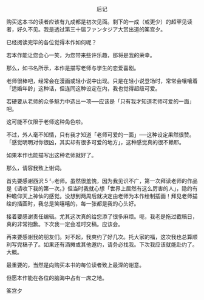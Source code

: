<p align="center">后记</p>

购买这本书的读者应该有九成都是初次见面。剩下的一成（或更少）的超罕见读者，好久不见。我是透过第三十届ファンタジア大赏出道的筿宫夕。

已经阅读完毕的各位觉得本作如何呢？

若本作能让您会心一笑，为您带来些许乐趣，那将是我的荣幸。

那么，如书名所示，本作是描写老师与学生的恋爱喜剧。

老师很棒吧，经常会在漫画或轻小说中出现。只是在轻小说登场时，常常会嚷嚷着「适婚年龄」这种话，但连同这种设定在内，我也觉得超级可爱。

若硬要从老师的众多魅力中选出一项──应该是「只有我才知道老师可爱的一面」吧。

这可能不仅限于老师这种角色啦。

不过，外人毫不知情，只有我才知道「老师可爱的一面」──这种设定果然很赞。「感觉明明对你很凶，其实却有很多可爱的地方」，这种感觉真的很不赖耶。

如果本作也能描写出这种老师就好了。

那么，请容我致上谢词。

首先要感谢西沢５㍉老师。虽然很羞愧，因为我见识不广，第一次拜读老师的作品是《请收下我的第一次。》但当时我就心想「世界上居然有这么厉害的人」，隐约有种瞻仰天上神仙的感觉。没想到两周后就决定由老师为本作绘制插画！拜见老师描绘的插画时，我总是笑嘻嘻的，每一张都是我的心头好。

接着要感谢责任编辑。尤其这次真的给您添了很多麻烦。呃，我老是拖过截稿日，真的非常抱歉。下次我一定会准时交稿。应该会。

再来要感谢我的朋友们。对不起，我爽约了好几次。托大家的福，这次我也总算顺利写完稿子了。如果还有酒摊或其他邀约，请务必找我。下次我应该就能赴约了。大概。

最重要的，当然是向购买本书的每位读者致上最深的谢意。

但愿本作能在各位的脑海中占有一席之地。

筿宫夕

